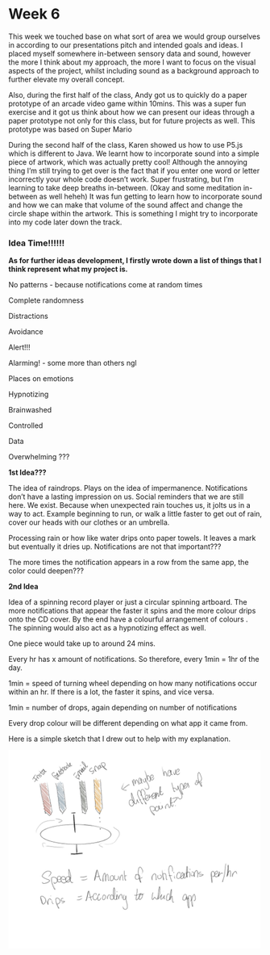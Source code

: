 # Week 6

This week we touched base on what sort of area we would group ourselves in according to our presentations pitch and intended goals and ideas. I placed myself somewhere in-between sensory data and sound, however the more I think about my approach, the more I want to focus on the visual aspects of the project, whilst including sound as a background approach to further elevate my overall concept.  

Also, during the first half of the class, Andy got us to quickly do a paper prototype of an arcade video game within 10mins. This was a super fun exercise and it got us think about how we can present our ideas through a paper prototype not only for this class, but for future projects as well. This prototype was based on Super Mario 

During the second half of the class, Karen showed us how to use P5.js which is different to Java. We learnt how to incorporate sound into a simple piece of artwork, which was actually pretty cool! Although the annoying thing I’m still trying to get over is the fact that if you enter one word or letter incorrectly your whole code doesn’t work. Super frustrating, but I’m learning to take deep breaths in-between. (Okay and some meditation in-between as well heheh) It was fun getting to learn how to incorporate sound and how we can make that volume of the sound affect and change the circle shape within the artwork. This is something I might try to incorporate into my code later down the track. 

### Idea Time!!!!!!

**As for further ideas development, I firstly wrote down a list of things that I think represent what my project is.**  

No patterns - because notifications come at random times 

Complete randomness 

Distractions  

Avoidance 

Alert!!! 

Alarming! - some more than others ngl 

Places on emotions 

Hypnotizing 

Brainwashed 

Controlled 

Data 

Overwhelming ??? 


**1st Idea???** 

The idea of raindrops. Plays on the idea of impermanence. Notifications don’t have a lasting impression on us. Social reminders that we are still here. We exist. Because when unexpected rain touches us, it jolts us in a way to act. Example beginning to run, or walk a little faster to get out of rain, cover our heads with our clothes or an umbrella.   

Processing rain or how like water drips onto paper towels. It leaves a mark but eventually it dries up. Notifications are not that important??? 

The more times the notification appears in a row from the same app, the color could deepen??? 



**2nd Idea** 

Idea of a spinning record player or just a circular spinning artboard. The more notifications that appear the faster it spins and the more colour drips onto the CD cover. By the end have a colourful arrangement of colours . The spinning would also act as a hypnotizing effect as well.  

One piece would take up to around 24 mins.  

Every hr has x amount of notifications. So therefore, every 1min = 1hr of the day.  

1min = speed of turning wheel depending on how many notifications occur within an hr. If there is a lot, the faster it spins, and vice versa.  

1min = number of drops, again depending on number of notifications 

Every drop colour will be different depending on what app it came from.  

 

Here is a simple sketch that I drew out to help with my explanation. 

<img src= "https://github.com/aliceyu1111/Slave-to-the-Algorithm/blob/master/Week%206/Untitled_Artwork.jpg" width ="500" />
